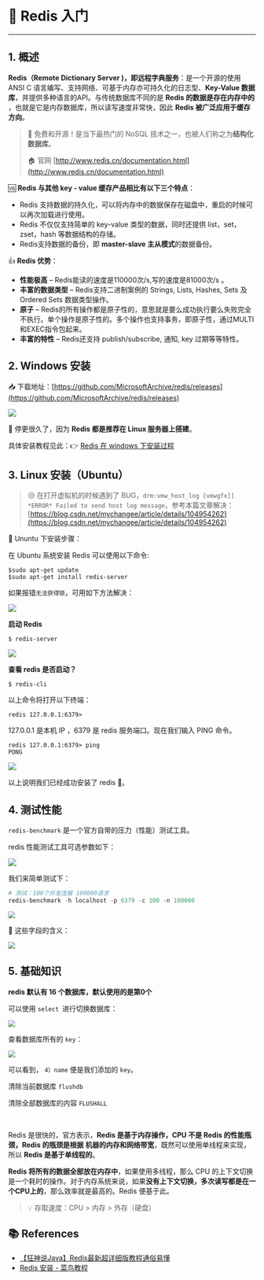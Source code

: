 # 💫 Redis 入门

---

## 1. 概述

**Redis（Remote Dictionary Server )，即远程字典服务**：是一个开源的使用 ANSI C 语言编写、支持网络、可基于内存亦可持久化的日志型、**Key-Value 数据库**，并提供多种语言的API。与传统数据库不同的是 **Redis 的数据是存在内存中的** ，也就是它是内存数据库，所以读写速度非常快，因此 **Redis 被广泛应用于缓存方向**。

> 🎉 免费和开源！是当下最热门的 NoSQL 技术之一，也被人们称之为**结构化数据库**。
>
> 🏠 官网 [http://www.redis.cn/documentation.html](http://www.redis.cn/documentation.html)

🆚 **Redis 与其他 key - value 缓存产品相比有以下三个特点**：

- Redis 支持数据的持久化，可以将内存中的数据保存在磁盘中，重启的时候可以再次加载进行使用。
- Redis 不仅仅支持简单的 key-value 类型的数据，同时还提供 list，set，zset，hash 等数据结构的存储。
- Redis支持数据的备份，即 **master-slave 主从模式**的数据备份。

👍 **Redis 优势**：

- **性能极高** – Redis能读的速度是110000次/s,写的速度是81000次/s 。
- **丰富的数据类型** – Redis支持二进制案例的 Strings, Lists, Hashes, Sets 及 Ordered Sets 数据类型操作。
- **原子** – Redis的所有操作都是原子性的，意思就是要么成功执行要么失败完全不执行。单个操作是原子性的。多个操作也支持事务，即原子性，通过MULTI和EXEC指令包起来。
- **丰富的特性** – Redis还支持 publish/subscribe, 通知, key 过期等等特性。

## 2. Windows 安装

📥 下载地址：[https://github.com/MicrosoftArchive/redis/releases](https://github.com/MicrosoftArchive/redis/releases)

![](https://gitee.com/veal98/images/raw/master/img/20200716201224.png)

🚨 停更很久了，因为 **Redis 都是推荐在 Linux 服务器上搭建**。

具体安装教程见此：👉 [Redis 在 windows 下安装过程](https://www.cnblogs.com/M-LittleBird/p/5902850.html)

## 3. Linux 安装（Ubuntu）

> 😒 在打开虚拟机的时候遇到了 BUG，`drm:vmw_host_log [vmwgfx]] *ERROR* Failed to send host log message`，参考本篇文章解决：[https://blog.csdn.net/mychangee/article/details/104954262](https://blog.csdn.net/mychangee/article/details/104954262)

🏃‍ Ununtu 下安装步骤：

在 Ubuntu 系统安装 Redis 可以使用以下命令:

```
$sudo apt-get update
$sudo apt-get install redis-server
```

如果报错`无法获得锁`，可用如下方法解决：

![](https://gitee.com/veal98/images/raw/master/img/20200716205258.png)

**启动 Redis**

```
$ redis-server
```

![](https://gitee.com/veal98/images/raw/master/img/20200716205800.png)

**查看 redis 是否启动？**

```
$ redis-cli
```

以上命令将打开以下终端：

```
redis 127.0.0.1:6379>
```

127.0.0.1 是本机 IP ，6379 是 redis 服务端口。现在我们输入 PING 命令。

```
redis 127.0.0.1:6379> ping
PONG
```

![](https://gitee.com/veal98/images/raw/master/img/20200716205816.png)

以上说明我们已经成功安装了 redis 🎉。

## 4. 测试性能

`redis-benchmark` 是一个官方自带的压力（性能）测试工具。

redis 性能测试工具可选参数如下：

![](https://gitee.com/veal98/images/raw/master/img/20200716210135.png)

我们来简单测试下：

```powershell
# 测试：100个并发连接 100000请求
redis-benchmark -h localhost -p 6379 -c 100 -n 100000
```

<img src="https://gitee.com/veal98/images/raw/master/img/20200716212127.png" style="zoom:88%;" />

🔎 这些字段的含义：

<img src="https://gitee.com/veal98/images/raw/master/img/20200716212342.png" style="zoom:88%;" />

## 5. 基础知识

**redis 默认有 16 个数据库，默认使用的是第0个**

可以使用 `select `进行切换数据库：

<img src="https://gitee.com/veal98/images/raw/master/img/20200716212654.png" style="zoom: 88%;" />

查看数据库所有的 `key`：

<img src="https://gitee.com/veal98/images/raw/master/img/20200716212821.png" style="zoom:88%;" />

可以看到， `4）name` 便是我们添加的 `key`。

清除当前数据库 `flushdb`

清除全部数据库的内容 `FLUSHALL`

<br>

Redis 是很快的，官方表示，**Redis 是基于内存操作，CPU 不是 Redis 的性能瓶颈，Redis 的瓶颈是根据**
**机器的内存和网络带宽**，既然可以使用单线程来实现，所以 **Redis 是基于单线程的**。

**Redis 将所有的数据全部放在内存中**，如果使用多线程，那么 CPU 的上下文切换是一个耗时的操作。对于内存系统来说，如果**没有上下文切换，多次读写都是在一个CPU上的**，那么效率就是最高的。Redis 便基于此。

> 💡 存取速度：CPU > 内存 > 外存（硬盘）

## 📚 References

- [【狂神说Java】Redis最新超详细版教程通俗易懂](https://www.bilibili.com/video/BV1S54y1R7SB?from=search&seid=3325634079268895938)
- [Redis 安装 - 菜鸟教程](https://www.runoob.com/redis/redis-install.html)